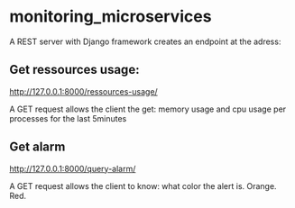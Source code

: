 # monitoring_microservices

A REST server with Django framework creates an endpoint at the adress:

## Get ressources usage:
http://127.0.0.1:8000/ressources-usage/

A GET request allows the client the get:
memory usage and cpu usage per processes for the last 5minutes


## Get alarm
http://127.0.0.1:8000/query-alarm/

A GET request allows the client to know:
what color the alert is. Orange. Red.
